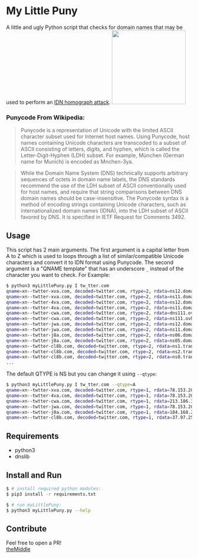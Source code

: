 # My Little Puny
A little and ugly Python script that checks for domain names that may be used to perform an [IDN homograph attack](https://en.wikipedia.org/wiki/IDN_homograph_attack).
<img src="https://i.pinimg.com/originals/38/9c/3a/389c3a29708c24a78fa6d8ff2dd1e2f4.png" height="200" />

### Punycode From Wikipedia:
> Punycode is a representation of Unicode with the limited ASCII character subset used for Internet host names.
> Using Punycode, host names containing Unicode characters are transcoded to a subset of ASCII consisting of letters,
> digits, and hyphen, which is called the Letter-Digit-Hyphen (LDH) subset. For example, München (German name for Munich) 
> is encoded as Mnchen-3ya.

> While the Domain Name System (DNS) technically supports arbitrary sequences of octets in domain name labels, 
> the DNS standards recommend the use of the LDH subset of ASCII conventionally used for host names, and require 
> that string comparisons between DNS domain names should be case-insensitive. The Punycode syntax is a method 
> of encoding strings containing Unicode characters, such as internationalized domain names (IDNA), into the LDH subset of 
> ASCII favored by DNS. It is specified in IETF Request for Comments 3492.

## Usage
This script has 2 main arguments. The first argument is a capital letter from A to Z which is used to loops through a list of similar/compatible Unicode characters and convert it to IDN format using Punycode.
The second argument is a "QNAME template" that has an underscore `_` instead of the character you want to check. For Example:

```bash
$ python3 myLittlePuny.py I tw_tter.com
qname=xn--twtter-xva.com, decoded=twìtter.com, rtype=2, rdata=ns12.domaincontrol.com.
qname=xn--twtter-xva.com, decoded=twìtter.com, rtype=2, rdata=ns11.domaincontrol.com.
qname=xn--twtter-4va.com, decoded=twítter.com, rtype=2, rdata=ns12.domaincontrol.com.
qname=xn--twtter-4va.com, decoded=twítter.com, rtype=2, rdata=ns11.domaincontrol.com.
qname=xn--twtter-cwa.com, decoded=twîtter.com, rtype=2, rdata=dns111.ovh.net.
qname=xn--twtter-cwa.com, decoded=twîtter.com, rtype=2, rdata=ns111.ovh.net.
qname=xn--twtter-jwa.com, decoded=twïtter.com, rtype=2, rdata=ns12.domaincontrol.com.
qname=xn--twtter-jwa.com, decoded=twïtter.com, rtype=2, rdata=ns11.domaincontrol.com.
qname=xn--twtter-j8a.com, decoded=twītter.com, rtype=2, rdata=ns06.domaincontrol.com.
qname=xn--twtter-j8a.com, decoded=twītter.com, rtype=2, rdata=ns05.domaincontrol.com.
qname=xn--twtter-cl8b.com, decoded=twịtter.com, rtype=2, rdata=ns1.transip.nl.
qname=xn--twtter-cl8b.com, decoded=twịtter.com, rtype=2, rdata=ns2.transip.eu.
qname=xn--twtter-cl8b.com, decoded=twịtter.com, rtype=2, rdata=ns0.transip.net.
...
```

The default QTYPE is NS but you can change it using `--qtype`:

```bash
$ python3 myLittlePuny.py I tw_tter.com --qtype=A
qname=xn--twtter-xva.com, decoded=twìtter.com, rtype=1, rdata=78.153.209.228
qname=xn--twtter-4va.com, decoded=twítter.com, rtype=1, rdata=78.153.209.228
qname=xn--twtter-cwa.com, decoded=twîtter.com, rtype=1, rdata=213.186.33.87
qname=xn--twtter-jwa.com, decoded=twïtter.com, rtype=1, rdata=78.153.209.228
qname=xn--twtter-j8a.com, decoded=twītter.com, rtype=1, rdata=184.168.221.43
qname=xn--twtter-cl8b.com, decoded=twịtter.com, rtype=1, rdata=37.97.254.27
```

## Requirements
- python3
- dnslib

## Install and Run
```bash
$ # install required python modules:
$ pip3 install -r requirements.txt

$ # run myLittlePuny:
$ python3 myLittlePuny.py --help
```

## Contribute
Feel free to open a PR!<br>
[theMiddle](https://twitter.com/Menin_TheMiddle)
